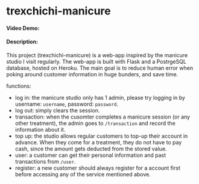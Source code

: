 # trexchichi-manicure
#### Video Demo:  <URL HERE>
#### Description:

This project (trexchichi-manicure) is a web-app inspired by the manicure studio I visit regularly. The web-app is built with Flask and a PostrgeSQL database, hosted on Heroku. The main goal is to reduce human error when poking around customer information in huge bunders, and save time.

functions:
- log in: the manicure studio only has 1 admin, please try logging in by username: `username`, password: `password`.
- log out: simply clears the session.
- transaction: when the cusomter completes a manicure session (or any other treatment), the admin goes to `/transaction` and record the information about it.
- top up: the studio allows regular customers to top-up their account in advance. When they come for a treatment, they do not have to pay cash, since the amount gets deducted from the stored value.
- user: a customer can get their personal information and past transactions from `/user`.
- register: a new customer should always register for a account first before accessing any of the service mentioned above.